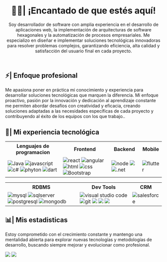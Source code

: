 <header/>
  <h1>👋🏼| ¡Encantado de que estés aquí!</h1>
  <p>Soy desarrollador de software con amplia experiencia en el desarrollo de aplicaciones web, la implementación de arquitecturas de software hexagonales y la automatización de procesos empresariales. Me especializo en diseñar e implementar soluciones tecnológicas innovadoras para resolver problemas complejos, garantizando eficiencia, alta calidad y satisfacción del usuario final en cada proyecto.</b></p>
</header>

<section id="projects">
  <h1>⚡| Enfoque profesional</h1>
  <p>Me apasiona poner en práctica mi conocimiento y experiencia para desarrollar soluciones tecnológicas que marquen la diferencia. Mi enfoque proactivo, pasión por la innovación y dedicación al aprendizaje constante me permiten abordar desafíos con creatividad y eficacia, creando soluciones adaptadas a las necesidades específicas de cada proyecto y contribuyendo al éxito de los equipos con los que trabajo..</p>
</section>

<section id="technologies">
  <h1>🌌| Mi experiencia tecnológica</h1>
  
  <table id="tableone">
  <tr>
    <th>Lenguajes de programacion</th>
    <th>Frontend</th>
    <th>Backend</th>
    <th>Mobile</th>
  </tr>
  <tr>
    <td>
      <img src="https://img.shields.io/badge/Java-F2F4F9?style=for-the-badge&logo=java" alt="Java" />
      <img src="https://img.shields.io/badge/JavaScript-323330?style=for-the-badge&logo=javascript&logoColor=F7DF1E"alt="javascript" />
      <img src="https://img.shields.io/badge/C%23-239120?style=for-the-badge&logo=csharp&logoColor=white" alt="c#" />
      <img src="https://img.shields.io/badge/Python-FFD43B?style=for-the-badge&logo=python&logoColor=blue" alt="phyton" />
      <img src="https://img.shields.io/badge/Dart-0175C2?style=for-the-badge&logo=dart&logoColor=white" alt="dart" />
    </td>
    <td>
      <img src="https://img.shields.io/badge/React-20232A?style=for-the-badge&logo=react&logoColor=61DAFB" alt="react" />
      <img src="https://img.shields.io/badge/Angular-DD0031?style=for-the-badge&logo=angular&logoColor=white" alt="angular" />
      <img src="https://img.shields.io/badge/HTML5-E34F26?style=for-the-badge&logo=html5&logoColor=white" alt="html" />
      <img src="https://img.shields.io/badge/CSS3-1572B6?style=for-the-badge&logo=css3&logoColor=white" alt="css" />
      <img src="https://img.shields.io/badge/Bootstrap-563D7C?style=for-the-badge&logo=bootstrap&logoColor=white" alt="Bootstrap" />
    </td>
    <td>
      <img src="https://img.shields.io/badge/Node.js-339933?style=for-the-badge&logo=nodedotjs&logoColor=white" alt="node" />
      <img src="http://img.shields.io/badge/-Spring-6DB33F?style=for-the-badge&logo=spring&logoColor=ffffff"/>
      <img src="https://img.shields.io/badge/.NET-512BD4?style=for-the-badge&logo=dotnet&logoColor=white" alt=".net" />
    </td>
    <td>
      <img src="https://img.shields.io/badge/Flutter-02569B?style=for-the-badge&logo=flutter&logoColor=white" alt="flutter" />
    </td>
  </tr>
</table>
<table id="tabletwo">
  <tr>
    <th>RDBMS</th>
    <th>Dev Tools</th>
    <th>CRM</th>
  </tr>
  <tr>
    <td>
      <img src="https://img.shields.io/badge/MySQL-005C84?style=for-the-badge&logo=mysql&logoColor=white" alt="mysql" />
      <img src="https://img.shields.io/badge/Microsoft%20SQL%20Server-CC2927?style=for-the-badge&logo=microsoft%20sql%20server&logoColor=white" alt="sqlserver" />
      <img src="https://img.shields.io/badge/PostgreSQL-316192?style=for-the-badge&logo=postgresql&logoColor=white" alt="postgresql" />
      <img src="https://img.shields.io/badge/MongoDB-4EA94B?style=for-the-badge&logo=mongodb&logoColor=white" alt="mongodb" />
    </td>
    <td>
      <img src="https://img.shields.io/badge/VSCode-0078D4?style=for-the-badge&logo=visual%20studio%20code&logoColor=white" alt="visual studio code" />
      <img src="https://img.shields.io/badge/GIT-E44C30?style=for-the-badge&logo=git&logoColor=white" alt="git" />
      <img src="http://img.shields.io/badge/-IntelliJ%20IDEA-000000?style=for-the-badge&logo=intellij-idea&logoColor=ffffff">
       <img src="https://img.shields.io/badge/-Docker-black?style=for-the-badge&logo=docker"/>
      <img src="https://img.shields.io/badge/-GitHub-181717?style=for-the-badge&logo=github"/>
    </td>
    <td>
      <img src="https://img.shields.io/badge/SalesForce-0078D4?style=for-the-badge&logo=salesforce&logoColor=white" alt="salesforce" />
    </td>
  </tr>
</table>
</section>

<section id="statistics">
  <h1>📊| Mis estadisticas</h1>
  <p>Estoy comprometido con el crecimiento constante y mantengo una mentalidad abierta para explorar nuevas tecnologías y metodologías de desarrollo, buscando siempre mejorar y evolucionar como profesional.</p>
  <img src="https://github-readme-stats.vercel.app/api/top-langs/?username=EmanuelZapata09&theme=dark"></img>
  <img src="https://github-readme-stats-git-masterrstaa-rickstaa.vercel.app/api?username=EmanuelZapata09&theme=dark"></img>
</section>
